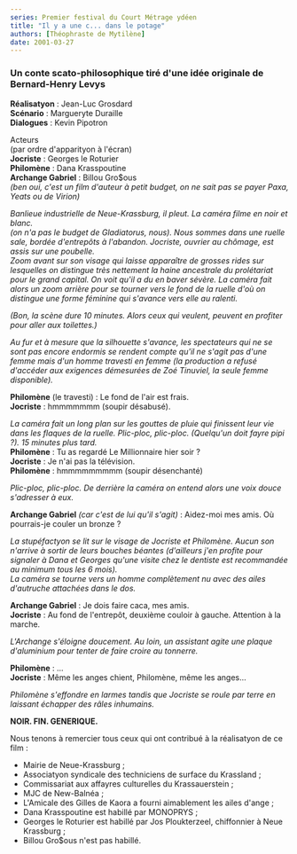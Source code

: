 ```yaml
---
series: Premier festival du Court Métrage ydéen
title: "Il y a une c... dans le potage"
authors: [Théophraste de Mytilène]
date: 2001-03-27
---
```


### Un conte scato-philosophique tiré d'une idée originale de Bernard-Henry Levys  

**Réalisatyon** : Jean-Luc Grosdard  
**Scénario** : Margueryte Duraille  
**Dialogues** : Kevin Pipotron

Acteurs  
(par ordre d'apparityon à l'écran)  
**Jocriste** : Georges le Roturier  
**Philomène** : Dana Krasspoutine   
**Archange Gabriel** : Billou Gro$ous  
_(ben oui, c'est un film d'auteur à petit budget, on ne sait pas se payer Paxa, Yeats ou de Virion)_

_Banlieue industrielle de Neue-Krassburg, il pleut. La caméra filme en noir et blanc._  
_(on n'a pas le budget de Gladiatorus, nous). Nous sommes dans une ruelle sale, bordée d'entrepôts à l'abandon. Jocriste, ouvrier au chômage, est assis sur une poubelle._  
_Zoom avant sur son visage qui laisse apparaître de grosses rides sur lesquelles on distingue très nettement la haine ancestrale du prolétariat pour le grand capital. On voit qu'il a du en baver sévère. La caméra fait alors un zoom arrière pour se tourner vers le fond de la ruelle d'où on distingue une forme féminine qui s'avance vers elle au ralenti._  

_(Bon, la scène dure 10 minutes. Alors ceux qui veulent, peuvent en profiter pour aller aux toilettes.)_

_Au fur et à mesure que la silhouette s'avance, les spectateurs qui ne se sont pas encore endormis se rendent compte qu'il ne s'agit pas d'une femme mais d'un homme travesti en femme (la production a refusé d'accéder aux exigences démesurées de Zoé Tinuviel, la seule femme disponible)._

**Philomène** (le travesti) : Le fond de l'air est frais.  
**Jocriste** : hmmmmmmm (soupir désabusé).

_La caméra fait un long plan sur les gouttes de pluie qui finissent leur vie dans les flaques de la ruelle. Plic-ploc, plic-ploc. (Quelqu'un doit fayre pipi ?). 15 minutes plus tard._   
**Philomène** : Tu as regardé Le Millionnaire hier soir ?  
**Jocriste** : Je n'ai pas la télévision.  
**Philomène** : hmmmmmmmmm (soupir désenchanté)

_Plic-ploc, plic-ploc. De derrière la caméra on entend alors une voix douce s'adresser à eux._

**Archange Gabriel** _(car c'est de lui qu'il s'agit)_ : Aidez-moi mes amis. Où pourrais-je couler un bronze ?

_La stupéfactyon se lit sur le visage de Jocriste et Philomène. Aucun son n'arrive à sortir de leurs bouches béantes (d'ailleurs j'en profite pour signaler à Dana et Georges qu'une visite chez le dentiste est recommandée au minimum tous les 6 mois)._  
_La caméra se tourne vers un homme complètement nu avec des ailes d'autruche attachées dans le dos._

**Archange Gabriel** : Je dois faire caca, mes amis.  
**Jocriste** : Au fond de l'entrepôt, deuxième couloir à gauche. Attention à la marche.

_L'Archange s'éloigne doucement. Au loin, un assistant agite une plaque d'aluminium pour tenter de faire croire au tonnerre._

**Philomène** : ...  
**Jocriste** : Même les anges chient, Philomène, même les anges...  

_Philomène s'effondre en larmes tandis que Jocriste se roule par terre en laissant échapper des râles inhumains._

**NOIR. FIN. GENERIQUE.**

Nous tenons à remercier tous ceux qui ont contribué à la réalisatyon de ce film :  
- Mairie de Neue-Krassburg ;
- Associatyon syndicale des techniciens de surface du Krassland ;
- Commissariat aux affayres culturelles du Krassauerstein ;
- MJC de New-Balnéa ;
- L'Amicale des Gilles de Kaora a fourni aimablement les ailes d'ange ;
- Dana Krasspoutine est habillé par MONOPRYS ;
- Georges le Roturier est habillé par Jos Ploukterzeel, chiffonnier à Neue Krassburg ;
- Billou Gro$ous n'est pas habillé.